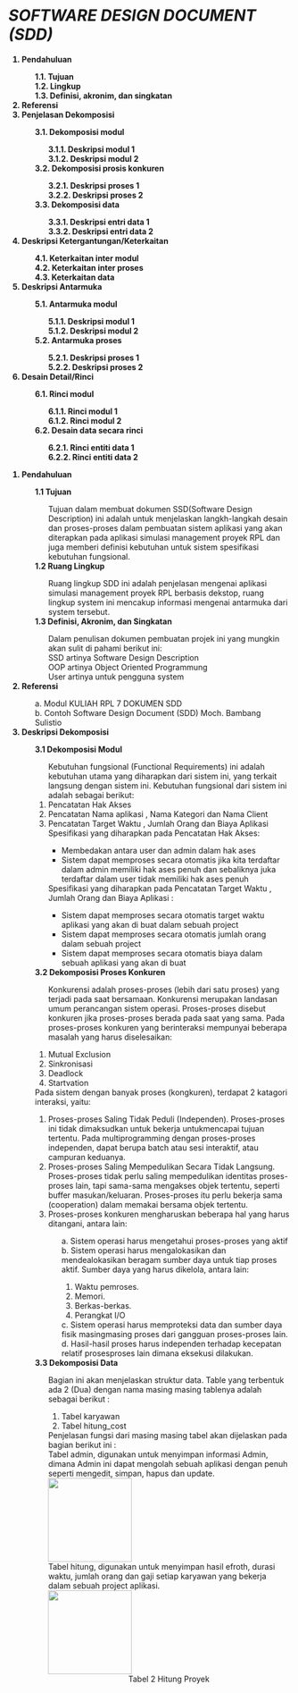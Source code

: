 <b>
<h1>
<i>SOFTWARE DESIGN DOCUMENT (SDD)</i>
</h1>
<ol>
<li>Pendahuluan</li>
	<ol>
	1.1. Tujuan<br>
	1.2. Lingkup<br>
	1.3. Definisi, akronim, dan singkatan<br>
	</ol>
<li>Referensi</li>
<li>Penjelasan Dekomposisi</li>
	<ol>
	3.1. Dekomposisi modul<br>
		<ol>
		3.1.1. Deskripsi modul 1<br>
		3.1.2. Deskripsi modul 2<br>
		</ol>
	3.2. Dekomposisi prosis konkuren<br>
		<ol>
		3.2.1. Deskripsi proses 1<br>
		3.2.2. Deskripsi proses 2<br>
		</ol>
	3.3. Dekomposisi data<br>
		<ol>
		3.3.1. Deskripsi entri data 1<br>
		3.3.2. Deskripsi entri data 2<br>
		</ol>
	</ol>
<li>Deskripsi Ketergantungan/Keterkaitan</li>
	<ol>
	4.1. Keterkaitan inter modul<br>
	4.2. Keterkaitan inter proses<br>
	4.3. Keterkaitan data<br>
	</ol>
<li>Deskripsi Antarmuka</li>
	<ol>
	5.1. Antarmuka modul<br>
		<ol>
		5.1.1. Deskripsi modul 1<br>
		5.1.2. Deskripsi modul 2<br>
		</ol>
	5.2. Antarmuka proses<br>
		<ol>
		5.2.1. Deskripsi proses 1<br>
		5.2.2. Deskripsi proses 2<br>
		</ol>
	</ol>
<li>Desain Detail/Rinci</li>
	<ol>
	6.1. Rinci modul<br>
		<ol>
		6.1.1. Rinci modul 1<br>
		6.1.2. Rinci modul 2<br>
		</ol>
	6.2. Desain data secara rinci<br>
		<ol>
		6.2.1. Rinci entiti data 1<br>
		6.2.2. Rinci entiti data 2<br>
		</ol>
</ol>
</ol>
</b>

<ol>
	<b>
	<li>Pendahuluan</li>
	</b>
		<ol>
			 <b>1.1 Tujuan</b><br>
			 <ol>
			 	Tujuan dalam membuat dokumen SSD(Software Design Description) ini adalah untuk menjelaskan langkh-langkah desain dan proses-proses dalam pembuatan sistem aplikasi yang akan diterapkan pada aplikasi simulasi management proyek RPL dan juga memberi definisi kebutuhan untuk sistem spesifikasi kebutuhan fungsional.<br>
			 </ol>
			 <b>1.2 Ruang Lingkup</b><br>
			 <ol>
			 	Ruang lingkup SDD ini adalah penjelasan mengenai aplikasi simulasi management proyek RPL berbasis dekstop, ruang lingkup system ini mencakup informasi mengenai antarmuka dari system tersebut.<br>
			 </ol>
			 <b>1.3 Definisi, Akronim, dan Singkatan</b><br>
			 <ol>
			 	 Dalam penulisan dokumen pembuatan projek ini yang mungkin akan sulit di pahami berikut ini:<br>
			 	 SSD artinya Software Design Description<br>
			 	 OOP artinya Object Oriented Programmung<br>
			 	 User artinya untuk pengguna system<br>
			 </ol>
		</ol>
	<b>
	<li>Referensi</li>
	</b>
	<ol>
		a. Modul KULIAH RPL 7 DOKUMEN SDD <br>
		b. Contoh Software Design Document (SDD) Moch. Bambang Sulistio<br>
	</ol>
	<b>
	<li>Deskripsi Dekomposisi</li>
	</b>
	<ol>
		<b>3.1 Dekomposisi Modul</b><br>
		<ol>
			Kebutuhan fungsional (Functional Requirements) ini adalah kebutuhan utama yang diharapkan dari sistem ini, yang terkait langsung dengan sistem ini. Kebutuhan fungsional dari sistem ini adalah sebagai berikut: <br>
			<li>Pencatatan Hak Akses</li>
			<li>Pencatatan Nama aplikasi , Nama Kategori dan Nama Client </li>
			<li>Pencatatan Target Waktu , Jumlah Orang dan Biaya Aplikasi</li>
			Spesifikasi yang diharapkan pada Pencatatan Hak Akses:<br>
		<ul>
			<li>Membedakan antara user dan admin dalam hak ases</li>
			<li>Sistem dapat memproses secara otomatis jika kita terdaftar dalam admin memiliki hak ases penuh dan sebaliknya juka terdaftar dalam user tidak memiliki hak ases penuh</li>
		</ul>
			Spesifikasi yang diharapkan pada Pencatatan Target Waktu , Jumlah Orang dan Biaya Aplikasi :<br>
		<ul>
			<li>Sistem dapat memproses secara otomatis target waktu aplikasi yang akan di buat dalam sebuah project</li>
			<li>Sistem dapat memproses secara otomatis jumlah orang dalam sebuah project</li>
			<li>Sistem dapat memproses secara otomatis biaya dalam sebuah aplikasi yang akan di buat</li>
		</ul>
		</ol>
	<b>3.2 Dekomposisi Proses Konkuren</b><br> 
	<ol> Konkurensi adalah proses-proses (lebih dari satu proses) yang terjadi pada saat bersamaan. Konkurensi merupakan landasan umum perancangan sistem operasi. 
	Proses-proses disebut konkuren jika proses-proses berada pada saat yang sama. Pada proses-proses konkuren yang berinteraksi mempunyai beberapa masalah yang harus diselesaikan:<br></ol>
	  <ol> 
		<li>Mutual Exclusion</li> 
		<li>Sinkronisasi</li> 
		<li>Deadlock</li> 
		<li>Startvation</li>
	  </ol> 
 			Pada sistem dengan banyak proses (kongkuren), terdapat 2 katagori interaksi, yaitu: <br>
 		<ol> 
			<li>Proses-proses Saling Tidak Peduli (Independen).
			Proses-proses ini tidak dimaksudkan untuk bekerja untukmencapai tujuan tertentu. Pada multiprogramming dengan proses-proses independen, dapat berupa batch atau sesi interaktif, atau campuran keduanya.</li>
			<li>Proses-proses Saling Mempedulikan Secara Tidak Langsung. Proses-proses tidak perlu saling mempedulikan identitas proses-proses lain, tapi sama-sama mengakses objek tertentu, seperti buffer masukan/keluaran. Proses-proses itu perlu bekerja sama (cooperation) dalam memakai bersama objek tertentu.</li>
			<li>Proses-proses konkuren mengharuskan beberapa hal yang harus ditangani, antara lain:<br></li> 
			  <ol>
				a. Sistem operasi harus mengetahui proses-proses yang aktif<br>
				b. Sistem operasi harus mengalokasikan dan mendealokasikan beragam sumber daya untuk tiap proses aktif. Sumber daya yang harus dikelola, 
				antara lain:<br>
				  <ol>
					<li>Waktu pemroses.</li>
					<li>Memori.</li> 
					<li>Berkas-berkas.</li> 
					<li>Perangkat I/O</li>
				  </ol>
				c. Sistem operasi harus memproteksi data dan sumber daya fisik masingmasing proses dari gangguan proses-proses lain.<br>
				d. Hasil-hasil proses harus independen terhadap kecepatan relatif prosesproses lain dimana eksekusi dilakukan.<br>
			  </ol>
		</ol>
	<b>3.3 Dekomposisi Data</b><br>
		<ol>
			Bagian ini akan menjelaskan struktur data. Table yang terbentuk ada 2 (Dua)
		dengan nama masing masing tablenya adalah sebagai berikut : <br>
			<oL>
				<li>Tabel karyawan</li>
				<li>Tabel hitung_cost</li>
			</oL>
			Penjelasan fungsi dari masing masing tabel akan dijelaskan pada bagian berikut ini : <br>
			Tabel admin, digunakan untuk menyimpan informasi Admin, dimana Admin ini dapat mengolah sebuah aplikasi dengan penuh seperti mengedit, simpan, hapus dan update. <br>
			<img src="dekomposisi_data.png" width="150" height="150"><br>
			Tabel hitung, digunakan untuk menyimpan hasil efroth, durasi waktu, jumlah orang dan gaji setiap karyawan yang bekerja dalam sebuah project aplikasi.<br>
			<img src="hitung_proyek.png" width="150" height="150">
			<br>
			<center>Tabel 2 Hitung Proyek </center>
	</ol>
</ol>


